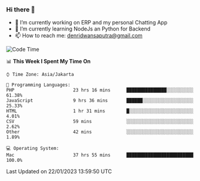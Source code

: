 ### Hi there 👋

- 🔭 I’m currently working on ERP and my personal Chatting App
- 🌱 I’m currently learning NodeJs an Python for Backend
- 📫 How to reach me: denridwansaputra@gmail.com


<!--START_SECTION:waka-->
![Code Time](http://img.shields.io/badge/Code%20Time-2%2C546%20hrs%205%20mins-blue)

📊 **This Week I Spent My Time On** 

```text
⌚︎ Time Zone: Asia/Jakarta

💬 Programming Languages: 
PHP                      23 hrs 16 mins      ███████████████░░░░░░░░░░   61.38% 
JavaScript               9 hrs 36 mins       ██████░░░░░░░░░░░░░░░░░░░   25.33% 
HTML                     1 hr 31 mins        █░░░░░░░░░░░░░░░░░░░░░░░░   4.01% 
CSV                      59 mins             ░░░░░░░░░░░░░░░░░░░░░░░░░   2.62% 
Other                    42 mins             ░░░░░░░░░░░░░░░░░░░░░░░░░   1.89%

💻 Operating System: 
Mac                      37 hrs 55 mins      █████████████████████████   100.0%

```


 Last Updated on 22/01/2023 13:59:50 UTC
<!--END_SECTION:waka-->
